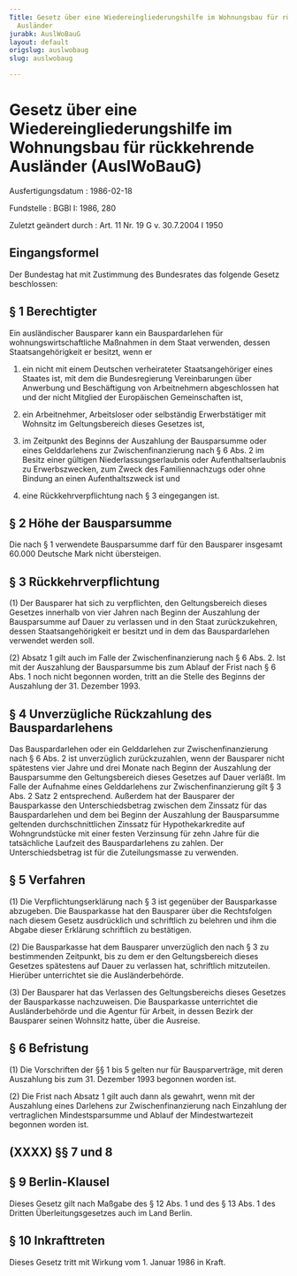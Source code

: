 ```yaml
---
Title: Gesetz über eine Wiedereingliederungshilfe im Wohnungsbau für rückkehrende
  Ausländer
jurabk: AuslWoBauG
layout: default
origslug: auslwobaug
slug: auslwobaug

---
```


# Gesetz über eine Wiedereingliederungshilfe im Wohnungsbau für rückkehrende Ausländer (AuslWoBauG)

Ausfertigungsdatum
:   1986-02-18

Fundstelle
:   BGBl I: 1986, 280

Zuletzt geändert durch
:   Art. 11 Nr. 19 G v. 30.7.2004 I 1950


## Eingangsformel

Der Bundestag hat mit Zustimmung des Bundesrates das folgende Gesetz beschlossen:


## § 1 Berechtigter

Ein ausländischer Bausparer kann ein Bauspardarlehen für wohnungswirtschaftliche Maßnahmen in dem Staat verwenden, dessen Staatsangehörigkeit er besitzt, wenn er

1.  ein nicht mit einem Deutschen verheirateter Staatsangehöriger eines Staates ist, mit dem die Bundesregierung Vereinbarungen über Anwerbung und Beschäftigung von Arbeitnehmern abgeschlossen hat und der nicht Mitglied der Europäischen Gemeinschaften ist,


2.  ein Arbeitnehmer, Arbeitsloser oder selbständig Erwerbstätiger mit Wohnsitz im Geltungsbereich dieses Gesetzes ist,


3.  im Zeitpunkt des Beginns der Auszahlung der Bausparsumme oder eines Gelddarlehens zur Zwischenfinanzierung nach § 6 Abs. 2 im Besitz einer gültigen Niederlassungserlaubnis oder Aufenthaltserlaubnis zu Erwerbszwecken, zum Zweck des Familiennachzugs oder ohne Bindung an einen Aufenthaltszweck ist und


4.  eine Rückkehrverpflichtung nach § 3 eingegangen ist.





## § 2 Höhe der Bausparsumme

Die nach § 1 verwendete Bausparsumme darf für den Bausparer insgesamt 60.000 Deutsche Mark nicht übersteigen.


## § 3 Rückkehrverpflichtung

(1) Der Bausparer hat sich zu verpflichten, den Geltungsbereich dieses Gesetzes innerhalb von vier Jahren nach Beginn der Auszahlung der Bausparsumme auf Dauer zu verlassen und in den Staat zurückzukehren, dessen Staatsangehörigkeit er besitzt und in dem das Bauspardarlehen verwendet werden soll.

(2) Absatz 1 gilt auch im Falle der Zwischenfinanzierung nach § 6 Abs. 2. Ist mit der Auszahlung der Bausparsumme bis zum Ablauf der Frist nach § 6 Abs. 1 noch nicht begonnen worden, tritt an die Stelle des Beginns der Auszahlung der 31. Dezember 1993.


## § 4 Unverzügliche Rückzahlung des Bauspardarlehens

Das Bauspardarlehen oder ein Gelddarlehen zur Zwischenfinanzierung nach § 6 Abs. 2 ist unverzüglich zurückzuzahlen, wenn der Bausparer nicht spätestens vier Jahre und drei Monate nach Beginn der Auszahlung der Bausparsumme den Geltungsbereich dieses Gesetzes auf Dauer verläßt. Im Falle der Aufnahme eines Gelddarlehens zur Zwischenfinanzierung gilt § 3 Abs. 2 Satz 2 entsprechend. Außerdem hat der Bausparer der Bausparkasse den Unterschiedsbetrag zwischen dem Zinssatz für das Bauspardarlehen und dem bei Beginn der Auszahlung der Bausparsumme geltenden durchschnittlichen Zinssatz für Hypothekarkredite auf Wohngrundstücke mit einer festen Verzinsung für zehn Jahre für die tatsächliche Laufzeit des Bauspardarlehens zu zahlen. Der Unterschiedsbetrag ist für die Zuteilungsmasse zu verwenden.


## § 5 Verfahren

(1) Die Verpflichtungserklärung nach § 3 ist gegenüber der Bausparkasse abzugeben. Die Bausparkasse hat den Bausparer über die Rechtsfolgen nach diesem Gesetz ausdrücklich und schriftlich zu belehren und ihm die Abgabe dieser Erklärung schriftlich zu bestätigen.

(2) Die Bausparkasse hat dem Bausparer unverzüglich den nach § 3 zu bestimmenden Zeitpunkt, bis zu dem er den Geltungsbereich dieses Gesetzes spätestens auf Dauer zu verlassen hat, schriftlich mitzuteilen. Hierüber unterrichtet sie die Ausländerbehörde.

(3) Der Bausparer hat das Verlassen des Geltungsbereichs dieses Gesetzes der Bausparkasse nachzuweisen. Die Bausparkasse unterrichtet die Ausländerbehörde und die Agentur für Arbeit, in dessen Bezirk der Bausparer seinen Wohnsitz hatte, über die Ausreise.


## § 6 Befristung

(1) Die Vorschriften der §§ 1 bis 5 gelten nur für Bausparverträge, mit deren Auszahlung bis zum 31. Dezember 1993 begonnen worden ist.

(2) Die Frist nach Absatz 1 gilt auch dann als gewahrt, wenn mit der Auszahlung eines Darlehens zur Zwischenfinanzierung nach Einzahlung der vertraglichen Mindestsparsumme und Ablauf der Mindestwartezeit begonnen worden ist.


## (XXXX) §§ 7 und 8



## § 9 Berlin-Klausel

Dieses Gesetz gilt nach Maßgabe des § 12 Abs. 1 und des § 13 Abs. 1 des Dritten Überleitungsgesetzes auch im Land Berlin.


## § 10 Inkrafttreten

Dieses Gesetz tritt mit Wirkung vom 1. Januar 1986 in Kraft.


